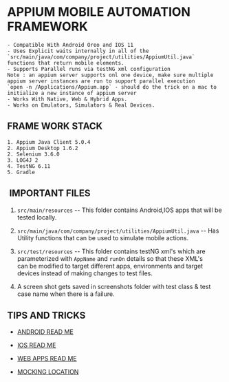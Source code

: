 # APPIUM MOBILE AUTOMATION FRAMEWORK

```
- Compatible With Android Oreo and IOS 11
- Uses Explicit waits internally in all of the `src/main/java/com/company/project/utilities/AppiumUtil.java` functions that return mobile elements.    
- Supports Parallel runs via testNG xml configuration  
Note : an appium server supports onl one device, make sure multiple appium server instances are run to support parallel execution
`open -n /Applications/Appium.app` - should do the trick on a mac to initialize a new instance of appium server
- Works With Native, Web & Hybrid Apps.
- Works on Emulators, Simulators & Real Devices.

```

##  FRAME WORK STACK 
```
1. Appium Java Client 5.0.4
2. Appium Desktop 1.6.2
2. Selenium 3.6.0
3. LOG4J 2  
4. TestNG 6.11
5. Gradle
```


##  IMPORTANT FILES  

1. `src/main/resources` -- This folder contains Android,IOS apps that will be tested locally.   
 
2. `src/main/java/com/company/project/utilities/AppiumUtil.java` -- Has Utility functions that can be used to simulate mobile actions.  

3. `src/test/resources` --  This folder contains testNG xml's which are parameterized with `AppName` and `runOn` details so that these XML's   
can be modified to target different apps, environments and target devices instead of making changes to test files.

4. A screen shot gets saved in screenshots folder with test class & test case name when there is a failure. 


## TIPS AND TRICKS

* [ ANDROID READ ME ](documents/README_ANDROID.md)

* [ IOS  READ ME ](documents/README_IOS.md)

* [ WEB APPS  READ ME ](documents/WebApps_ReadMe.md)

* [ MOCKING LOCATION ](documents/MockLocation.md)


